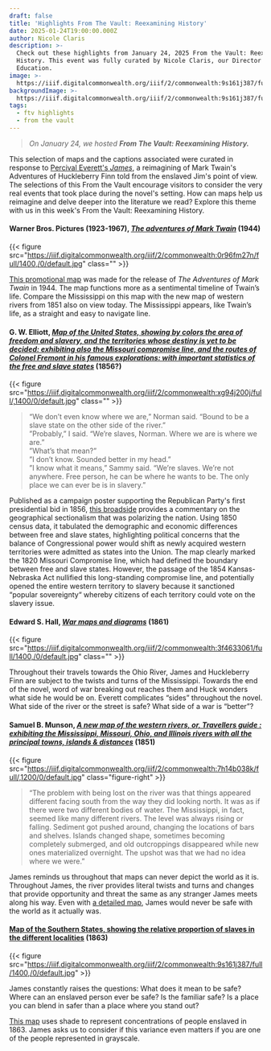 ```yaml
---
draft: false
title: 'Highlights From The Vault: Reexamining History'
date: 2025-01-24T19:00:00.000Z
author: Nicole Claris
description: >-
  Check out these highlights from January 24, 2025 From the Vault: Reexamining
  History. This event was fully curated by Nicole Claris, our Director of
  Education. 
image: >-
  https://iiif.digitalcommonwealth.org/iiif/2/commonwealth:9s161j387/full/1400,/0/default.jpg
backgroundImage: >-
  https://iiif.digitalcommonwealth.org/iiif/2/commonwealth:9s161j387/full/1400,/0/default.jpg
tags:
  - ftv highlights
  - from the vault
---
```


> *On January 24, we hosted **From The Vault: Reexamining History.***

This selection of maps and the captions associated were curated in response to [Percival Everett's *James*](https://www.npr.org/2024/03/19/1239377175/james-reimagines-twains-huckleberry-finn-with-mordant-humor-and-horror), a reimagining of Mark Twain's Adventures of Huckleberry Finn told from the enslaved Jim's point of view. The selections of this From the Vault encourage visitors to consider the very real events that took place during the novel's setting. How can maps help us reimagine and delve deeper into the literature we read? Explore this theme with us in this week's From the Vault: Reexamining History.

#### Warner Bros. Pictures (1923-1967), ***[The adventures of Mark Twain](https://collections.leventhalmap.org/search/commonwealth:0r96fm26c)*** (1944)

{{< figure src="https://iiif.digitalcommonwealth.org/iiif/2/commonwealth:0r96fm27n/full/1400,/0/default.jpg" class="" >}}

[This promotional map](https://collections.leventhalmap.org/search/commonwealth:0r96fm26c) was made for the release of *The Adventures of Mark Twain* in 1944. The map functions more as a sentimental timeline of Twain’s life. Compare the Mississippi on this map with the new map of western rivers from 1851 also on view today. The Mississippi appears, like Twain’s life, as a straight and easy to navigate line.

#### G. W. Elliott, ***[Map of the United States, showing by colors the area of freedom and slavery, and the territories whose destiny is yet to be decided: exhibiting also the Missouri compromise line, and the routes of Colonel Fremont in his famous explorations: with important statistics of the free and slave states](https://collections.leventhalmap.org/search/commonwealth:xg94j1990)*** (1856?)

{{< figure src="https://iiif.digitalcommonwealth.org/iiif/2/commonwealth:xg94j200j/full/,1400/0/default.jpg" class="" >}}

> “We don’t even know where we are,” Norman said. “Bound to be a slave state on the other side of the river.” \
> ”Probably,” I said. “We’re slaves, Norman. Where we are is where we are.” \
> ”What’s that mean?” \
> ”I don’t know. Sounded better in my head.” \
> ”I know what it means,” Sammy said. “We’re slaves. We’re not anywhere. Free person, he can be where he wants to be. The only place we can ever be is in slavery.”

Published as a campaign poster supporting the Republican Party's first presidential bid in 1856, [this broadside](https://collections.leventhalmap.org/search/commonwealth:xg94j1990) provides a commentary on the geographical sectionalism that was polarizing the nation. Using 1850 census data, it tabulated the demographic and economic differences between free and slave states, highlighting political concerns that the balance of Congressional power would shift as newly acquired western territories were admitted as states into the Union. The map clearly marked the 1820 Missouri Compromise line, which had defined the boundary between free and slave states. However, the passage of the 1854 Kansas-Nebraska Act nullified this long-standing compromise line, and potentially opened the entire western territory to slavery because it sanctioned “popular sovereignty“ whereby citizens of each territory could vote on the slavery issue.

#### Edward S. Hall, ***[War maps and diagrams](https://collections.leventhalmap.org/search/commonwealth:3f463305r)*** (1861)

{{< figure src="https://iiif.digitalcommonwealth.org/iiif/2/commonwealth:3f4633061/full/1400,/0/default.jpg" class="" >}}

Throughout their travels towards the Ohio River, James and Huckleberry Finn are subject to the twists and turns of the Mississippi. Towards the end of the novel, word of war breaking out reaches them and Huck wonders what side he would be on. Everett complicates “sides” throughout the novel. What side of the river or the street is safe? What side of a war is “better”?

#### Samuel B. Munson, ***[A new map of the western rivers, or, Travellers guide : exhibiting the Mississippi, Missouri, Ohio, and Illinois rivers with all the principal towns, islands & distances](https://collections.leventhalmap.org/search/commonwealth:7h14b0379)*** (1851)

{{< figure src="https://iiif.digitalcommonwealth.org/iiif/2/commonwealth:7h14b038k/full/,1200/0/default.jpg" class="figure-right" >}}

> “The problem with being lost on the river was that things appeared different facing south from the way they did looking north. It was as if there were two different bodies of water. The Mississippi, in fact, seemed like many different rivers. The level was always rising or falling. Sediment got pushed around, changing the locations of bars and shelves. Islands changed shape, sometimes becoming completely submerged, and old outcroppings disappeared while new ones materialized overnight. The upshot was that we had no idea where we were.”

James reminds us throughout that maps can never depict the world as it is. Throughout James, the river provides literal twists and turns and changes that provide opportunity and threat the same as any stranger James meets along his way. Even with [a detailed map](https://collections.leventhalmap.org/search/commonwealth:7h14b0379), James would never be safe with the world as it actually was.

#### [Map of the Southern States, showing the relative proportion of slaves in the different localities](https://collections.leventhalmap.org/search/commonwealth:9s161j37z) (1863)

{{< figure src="https://iiif.digitalcommonwealth.org/iiif/2/commonwealth:9s161j387/full/1400,/0/default.jpg" >}}

James constantly raises the questions: What does it mean to be safe? Where can an enslaved person ever be safe? Is the familiar safe? Is a place you can blend in safer than a place where you stand out?

[This map](https://collections.leventhalmap.org/search/commonwealth:9s161j37z) uses shade to represent concentrations of people enslaved in 1863. James asks us to consider if this variance even matters if you are one of the people represented in grayscale.
